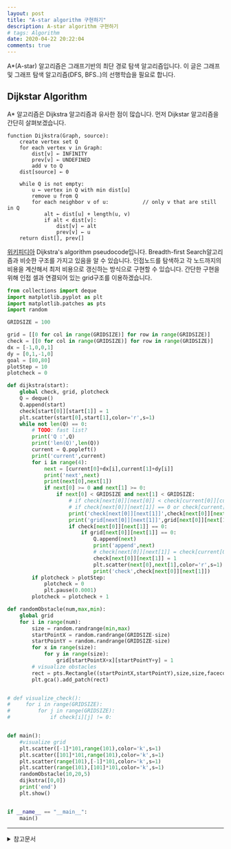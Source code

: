 ```yaml
---
layout: post
title: "A-star algorithm 구현하기"
description: A-star algorithm 구현하기
# tags: Algorithm
date: 2020-04-22 20:22:04
comments: true
---
```


<!-- a star 알고리즘이란 -->
A*(A-star) 알고리즘은 그래프기반의 최단 경로 탐색 알고리즘입니다. 이 글은 그래프 및 그래프 탐색 알고리즘(DFS, BFS..)의 선행학습을 필요로 합니다.  

## Dijkstar Algorithm

A* 알고리즘은 Dijkstra 알고리즘과 유사한 점이 많습니다. 먼저 Dijkstar 알고리즘을 간단히 살펴보겠습니다. 

<!-- dijkstra 그림, 알고리즘 -->
```
function Dijkstra(Graph, source):
    create vertex set Q
    for each vertex v in Graph:             
        dist[v] ← INFINITY                  
        prev[v] ← UNDEFINED                 
        add v to Q                      
    dist[source] ← 0                        
    
    while Q is not empty:
        u ← vertex in Q with min dist[u]             
        remove u from Q 
        for each neighbor v of u:           // only v that are still in Q
            alt ← dist[u] + length(u, v)
            if alt < dist[v]:               
                dist[v] ← alt 
                prev[v] ← u 
    return dist[], prev[]
```

[위키피디아](https://en.wikipedia.org/w/index.php?title=Dijkstra%27s_algorithm&oldid=95033727) Dijkstra's algorithm pseudocode입니다. Breadth-first Search알고리즘과 비슷한 구조를 가지고 있음을 알 수 있습니다. 인접노드를 탐색하고 각 노드까지의 비용을 계산해서 최저 비용으로 갱신하는 방식으로 구현할 수 있습니다. 간단한 구현을 위해 인접 셀과 연결되어 있는 grid구조를 이용하겠습니다.
<!-- dijkstra 구현 -->
<!-- 그래프 visualize? -->
<!-- a star heuristic example -->
```py
from collections import deque
import matplotlib.pyplot as plt
import matplotlib.patches as pts
import random

GRIDSIZE = 100

grid = [[0 for col in range(GRIDSIZE)] for row in range(GRIDSIZE)]
check = [[0 for col in range(GRIDSIZE)] for row in range(GRIDSIZE)]
dx = [-1,0,0,1]
dy = [0,1,-1,0]
goal = [80,80]
plotStep = 10
plotcheck = 0

def dijkstra(start):
    global check, grid, plotcheck
    Q = deque()
    Q.append(start)
    check[start[0]][start[1]] = 1
    plt.scatter(start[0],start[1],color='r',s=1)
    while not len(Q) == 0:
        # TODO: fast list?
        print('Q :',Q)
        print('len(Q)',len(Q))
        current = Q.popleft()
        print('current',current)
        for i in range(4):
            next = [current[0]+dx[i],current[1]+dy[i]]
            print('next',next)
            print(next[0],next[1])
            if next[0] >= 0 and next[1] >= 0:
                if next[0] < GRIDSIZE and next[1] < GRIDSIZE:
                    # if check[next[0]][next[0]] < check[current[0]][current[1]] + 1:
                    # if check[next[0]][next[1]] == 0 or check[current[0]][current[1]] + 1:
                    print('check[next[0]][next[1]]',check[next[0]][next[1]])
                    print('grid[next[0]][next[1]]',grid[next[0]][next[1]])
                    if check[next[0]][next[1]] == 0:
                        if grid[next[0]][next[1]] == 0:
                            Q.append(next)
                            print('append',next)
                            # check[next[0]][next[1]] = check[current[0]][current[1]] + 1
                            check[next[0]][next[1]] = 1
                            plt.scatter(next[0],next[1],color='r',s=1)
                            print('check',check[next[0]][next[1]])
        if plotcheck > plotStep:
            plotcheck = 0
            plt.pause(0.0001)
        plotcheck = plotcheck + 1

def randomObstacle(num,max,min):
    global grid
    for i in range(num):
        size = random.randrange(min,max)
        startPointX = random.randrange(GRIDSIZE-size)
        startPointY = random.randrange(GRIDSIZE-size)
        for x in range(size):
            for y in range(size):
                grid[startPointX+x][startPointY+y] = 1
        # visualize obstacles
        rect = pts.Rectangle((startPointX,startPointY),size,size,facecolor='k')
        plt.gca().add_patch(rect)


# def visualize_check():
#     for i in range(GRIDSIZE):
#         for j in range(GRIDSIZE):
#             if check[i][j] != 0:


def main():
    #visualize grid
    plt.scatter([-1]*101,range(101),color='k',s=1)
    plt.scatter([101]*101,range(101),color='k',s=1)
    plt.scatter(range(101),[-1]*101,color='k',s=1)
    plt.scatter(range(101),[101]*101,color='k',s=1)
    randomObstacle(10,20,5)
    dijkstra([0,0])
    print('end')
    plt.show()


if __name__ == "__main__":
    main()
```

<!-- a star가 dijkstra와 다른점 -->
<!-- 샘플 구현코드 py -->
<!-- 관련알고리즘 -->
<!-- 알고리즘의 한계점 -->
<!-- 관련 알고리즘 -->
<!-- hybrid a star -->

---

<details>
<summary>참고문서</summary>
<div markdown="1">

- [Wikipedia contributors, "Dijkstra's algorithm," Wikipedia, The Free Encyclopedia,](https://en.wikipedia.org/w/index.php?title=Dijkstra%27s_algorithm&oldid=950337274)
- [Hart et al. "A formal basis for the heuristic determination of minimum cost paths." (1968)](https://ieeexplore.ieee.org/abstract/document/4082128)
- [A.M. Turing Award. - Richards, Hamilton. "Edsger Wybe Dijkstra"](https://amturing.acm.org/award_winners/dijkstra_1053701.cfm)
- [Wikipedia contributors, "A* search algorithm," Wikipedia, The Free Encyclopedia,](https://en.wikipedia.org/w/index.php?title=A*_search_algorithm&oldid=952032788)

</div>
</details>
<script id="dsq-count-scr" src="//msc9533.disqus.com/count.js" async></script>

